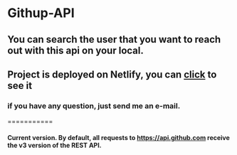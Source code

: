 # Githup-API

## You can search the user that you want to reach out with this api on your local. 
## Project is deployed on Netlify, you can [click](https://clever-archimedes-8f0e10.netlify.app/) to see it

### if you have any question, just send me an e-mail.
===========

#### Current version. By default, all requests to https://api.github.com receive the v3 version of the REST API.
